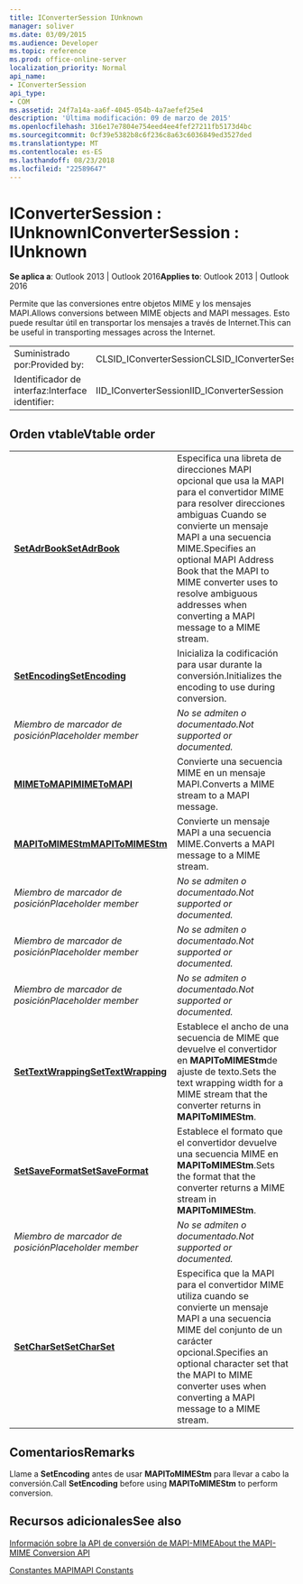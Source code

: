 ```yaml
---
title: IConverterSession IUnknown
manager: soliver
ms.date: 03/09/2015
ms.audience: Developer
ms.topic: reference
ms.prod: office-online-server
localization_priority: Normal
api_name:
- IConverterSession
api_type:
- COM
ms.assetid: 24f7a14a-aa6f-4045-054b-4a7aefef25e4
description: 'Última modificación: 09 de marzo de 2015'
ms.openlocfilehash: 316e17e7804e754eed4ee4fef27211fb5173d4bc
ms.sourcegitcommit: 0cf39e5382b8c6f236c8a63c6036849ed3527ded
ms.translationtype: MT
ms.contentlocale: es-ES
ms.lasthandoff: 08/23/2018
ms.locfileid: "22589647"
---
```

# <a name="iconvertersession--iunknown"></a><span data-ttu-id="d860e-103">IConverterSession : IUnknown</span><span class="sxs-lookup"><span data-stu-id="d860e-103">IConverterSession : IUnknown</span></span>

  
  
<span data-ttu-id="d860e-104">**Se aplica a**: Outlook 2013 | Outlook 2016</span><span class="sxs-lookup"><span data-stu-id="d860e-104">**Applies to**: Outlook 2013 | Outlook 2016</span></span> 
  
<span data-ttu-id="d860e-105">Permite que las conversiones entre objetos MIME y los mensajes MAPI.</span><span class="sxs-lookup"><span data-stu-id="d860e-105">Allows conversions between MIME objects and MAPI messages.</span></span> <span data-ttu-id="d860e-106">Esto puede resultar útil en transportar los mensajes a través de Internet.</span><span class="sxs-lookup"><span data-stu-id="d860e-106">This can be useful in transporting messages across the Internet.</span></span>
  
|||
|:-----|:-----|
|<span data-ttu-id="d860e-107">Suministrado por:</span><span class="sxs-lookup"><span data-stu-id="d860e-107">Provided by:</span></span>  <br/> |<span data-ttu-id="d860e-108">CLSID_IConverterSession</span><span class="sxs-lookup"><span data-stu-id="d860e-108">CLSID_IConverterSession</span></span>  <br/> |
|<span data-ttu-id="d860e-109">Identificador de interfaz:</span><span class="sxs-lookup"><span data-stu-id="d860e-109">Interface identifier:</span></span>  <br/> |<span data-ttu-id="d860e-110">IID_IConverterSession</span><span class="sxs-lookup"><span data-stu-id="d860e-110">IID_IConverterSession</span></span>  <br/> |
   
## <a name="vtable-order"></a><span data-ttu-id="d860e-111">Orden vtable</span><span class="sxs-lookup"><span data-stu-id="d860e-111">Vtable order</span></span>

|||
|:-----|:-----|
|<span data-ttu-id="d860e-112">**[SetAdrBook](iconvertersession-setadrbook.md)**</span><span class="sxs-lookup"><span data-stu-id="d860e-112">**[SetAdrBook](iconvertersession-setadrbook.md)**</span></span> <br/> |<span data-ttu-id="d860e-113">Especifica una libreta de direcciones MAPI opcional que usa la MAPI para el convertidor MIME para resolver direcciones ambiguas Cuando se convierte un mensaje MAPI a una secuencia MIME.</span><span class="sxs-lookup"><span data-stu-id="d860e-113">Specifies an optional MAPI Address Book that the MAPI to MIME converter uses to resolve ambiguous addresses when converting a MAPI message to a MIME stream.</span></span>  <br/> |
|<span data-ttu-id="d860e-114">**[SetEncoding](iconvertersession-setencoding.md)**</span><span class="sxs-lookup"><span data-stu-id="d860e-114">**[SetEncoding](iconvertersession-setencoding.md)**</span></span> <br/> |<span data-ttu-id="d860e-115">Inicializa la codificación para usar durante la conversión.</span><span class="sxs-lookup"><span data-stu-id="d860e-115">Initializes the encoding to use during conversion.</span></span>  <br/> |
| <span data-ttu-id="d860e-116">*Miembro de marcador de posición*</span><span class="sxs-lookup"><span data-stu-id="d860e-116">*Placeholder member*</span></span>  <br/> | <span data-ttu-id="d860e-117">*No se admiten o documentado.*</span><span class="sxs-lookup"><span data-stu-id="d860e-117">*Not supported or documented.*</span></span>  <br/> |
|<span data-ttu-id="d860e-118">**[MIMEToMAPI](iconvertersession-mimetomapi.md)**</span><span class="sxs-lookup"><span data-stu-id="d860e-118">**[MIMEToMAPI](iconvertersession-mimetomapi.md)**</span></span> <br/> |<span data-ttu-id="d860e-119">Convierte una secuencia MIME en un mensaje MAPI.</span><span class="sxs-lookup"><span data-stu-id="d860e-119">Converts a MIME stream to a MAPI message.</span></span>  <br/> |
|<span data-ttu-id="d860e-120">**[MAPIToMIMEStm](iconvertersession-mapitomimestm.md)**</span><span class="sxs-lookup"><span data-stu-id="d860e-120">**[MAPIToMIMEStm](iconvertersession-mapitomimestm.md)**</span></span> <br/> |<span data-ttu-id="d860e-121">Convierte un mensaje MAPI a una secuencia MIME.</span><span class="sxs-lookup"><span data-stu-id="d860e-121">Converts a MAPI message to a MIME stream.</span></span>  <br/> |
| <span data-ttu-id="d860e-122">*Miembro de marcador de posición*</span><span class="sxs-lookup"><span data-stu-id="d860e-122">*Placeholder member*</span></span>  <br/> | <span data-ttu-id="d860e-123">*No se admiten o documentado.*</span><span class="sxs-lookup"><span data-stu-id="d860e-123">*Not supported or documented.*</span></span>  <br/> |
| <span data-ttu-id="d860e-124">*Miembro de marcador de posición*</span><span class="sxs-lookup"><span data-stu-id="d860e-124">*Placeholder member*</span></span>  <br/> | <span data-ttu-id="d860e-125">*No se admiten o documentado.*</span><span class="sxs-lookup"><span data-stu-id="d860e-125">*Not supported or documented.*</span></span>  <br/> |
| <span data-ttu-id="d860e-126">*Miembro de marcador de posición*</span><span class="sxs-lookup"><span data-stu-id="d860e-126">*Placeholder member*</span></span>  <br/> | <span data-ttu-id="d860e-127">*No se admiten o documentado.*</span><span class="sxs-lookup"><span data-stu-id="d860e-127">*Not supported or documented.*</span></span>  <br/> |
|<span data-ttu-id="d860e-128">**[SetTextWrapping](iconvertersession-settextwrapping.md)**</span><span class="sxs-lookup"><span data-stu-id="d860e-128">**[SetTextWrapping](iconvertersession-settextwrapping.md)**</span></span> <br/> |<span data-ttu-id="d860e-129">Establece el ancho de una secuencia de MIME que devuelve el convertidor en **MAPIToMIMEStm**de ajuste de texto.</span><span class="sxs-lookup"><span data-stu-id="d860e-129">Sets the text wrapping width for a MIME stream that the converter returns in **MAPIToMIMEStm**.</span></span>  <br/> |
|<span data-ttu-id="d860e-130">**[SetSaveFormat](iconvertersession-setsaveformat.md)**</span><span class="sxs-lookup"><span data-stu-id="d860e-130">**[SetSaveFormat](iconvertersession-setsaveformat.md)**</span></span> <br/> |<span data-ttu-id="d860e-131">Establece el formato que el convertidor devuelve una secuencia MIME en **MAPIToMIMEStm**.</span><span class="sxs-lookup"><span data-stu-id="d860e-131">Sets the format that the converter returns a MIME stream in **MAPIToMIMEStm**.</span></span>  <br/> |
| <span data-ttu-id="d860e-132">*Miembro de marcador de posición*</span><span class="sxs-lookup"><span data-stu-id="d860e-132">*Placeholder member*</span></span>  <br/> | <span data-ttu-id="d860e-133">*No se admiten o documentado.*</span><span class="sxs-lookup"><span data-stu-id="d860e-133">*Not supported or documented.*</span></span>  <br/> |
|<span data-ttu-id="d860e-134">**[SetCharSet](iconvertersession-setcharset.md)**</span><span class="sxs-lookup"><span data-stu-id="d860e-134">**[SetCharSet](iconvertersession-setcharset.md)**</span></span> <br/> |<span data-ttu-id="d860e-135">Especifica que la MAPI para el convertidor MIME utiliza cuando se convierte un mensaje MAPI a una secuencia MIME del conjunto de un carácter opcional.</span><span class="sxs-lookup"><span data-stu-id="d860e-135">Specifies an optional character set that the MAPI to MIME converter uses when converting a MAPI message to a MIME stream.</span></span>  <br/> |
   
## <a name="remarks"></a><span data-ttu-id="d860e-136">Comentarios</span><span class="sxs-lookup"><span data-stu-id="d860e-136">Remarks</span></span>

<span data-ttu-id="d860e-137">Llame a **SetEncoding** antes de usar **MAPIToMIMEStm** para llevar a cabo la conversión.</span><span class="sxs-lookup"><span data-stu-id="d860e-137">Call **SetEncoding** before using **MAPIToMIMEStm** to perform conversion.</span></span> 
  
## <a name="see-also"></a><span data-ttu-id="d860e-138">Recursos adicionales</span><span class="sxs-lookup"><span data-stu-id="d860e-138">See also</span></span>



[<span data-ttu-id="d860e-139">Información sobre la API de conversión de MAPI-MIME</span><span class="sxs-lookup"><span data-stu-id="d860e-139">About the MAPI-MIME Conversion API</span></span>](about-the-mapi-mime-conversion-api.md)
  
[<span data-ttu-id="d860e-140">Constantes MAPI</span><span class="sxs-lookup"><span data-stu-id="d860e-140">MAPI Constants</span></span>](mapi-constants.md)

